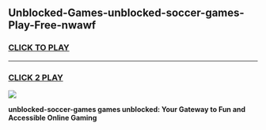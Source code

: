 
## Unblocked-Games-unblocked-soccer-games-Play-Free-nwawf
<h3>
<a href="https://premium76.site?title=unblocked-soccer-games&ref=10A">CLICK TO PLAY</a></h3>
<hr>

<h3>
<a href="https://premium76.site?title=unblocked-soccer-games&ref=10A">CLICK 2 PLAY</a>
  
</h3>

<a href="https://premium76.site?title=unblocked-soccer-games&ref=10A"><img src="https://clearcache.store/games.png"></a>


**unblocked-soccer-games games unblocked: Your Gateway to Fun and Accessible Online Gaming**
